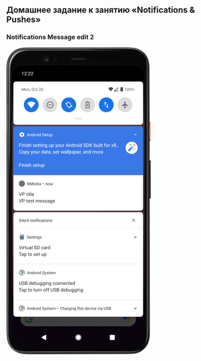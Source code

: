 ## Домашнее задание к занятию «Notifications & Pushes»


###     Notifications Message   edit 2

![Screenshot](img/Screenshot_Notification_800.png)


